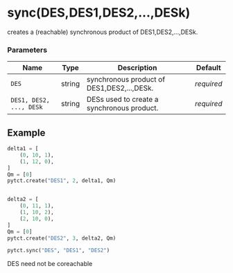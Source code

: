 # sync(DES,DES1,DES2,...,DESk)

creates a (reachable) synchronous product of DES1,DES2,...,DESk. 

### Parameters
| Name                         | Type   | Description                                                  |  Default   |
|------------------------------|--------|--------------------------------------------------------------|------------|
| `DES`                        | string | synchronous product of DES1,DES2,...,DESk.                   | *required* |
| `DES1, DES2, ..., DESk`      | string | DESs used to create a synchronous product.                   | *required* |


## Example

```python title="sample 1"
delta1 = [
    (0, 10, 1),
    (1, 12, 0),
]
Qm = [0]
pytct.create("DES1", 2, delta1, Qm)


delta2 = [
    (0, 11, 1),
    (1, 10, 2),
    (2, 10, 0),
]
Qm = [0]
pytct.create("DES2", 3, delta2, Qm)

pytct.sync("DES", "DES1", "DES2")

```
DES need not be coreachable

